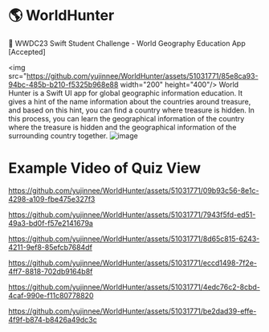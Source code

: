 # 🌎 WorldHunter

 WWDC23 Swift Student Challenge - World Geography Education App [Accepted]

<img src="https://github.com/yujinnee/WorldHunter/assets/51031771/85e8ca93-94bc-485b-b210-f5325b968e88  width="200" height="400"/>
World Hunter is a Swift UI app for global geographic information education. It gives a hint of the name information about the countries around treasure, and based on this hint, you can find a country where treasure is hidden. In this process, you can learn the geographical information of the country where the treasure is hidden and the geographical information of the surrounding country together.
![image](https://github.com/yujinnee/WorldHunter/assets/51031771/85e8ca93-94bc-485b-b210-f5325b968e88)

# Example Video of Quiz View

https://github.com/yujinnee/WorldHunter/assets/51031771/09b93c56-8e1c-4298-a109-fbe475e327f3



https://github.com/yujinnee/WorldHunter/assets/51031771/7943f5fd-ed51-49a3-bd0f-f57e2141679a



https://github.com/yujinnee/WorldHunter/assets/51031771/8d65c815-6243-4211-9ef8-85efcb7684df



https://github.com/yujinnee/WorldHunter/assets/51031771/eccd1498-7f2e-4ff7-8818-702db9164b8f



https://github.com/yujinnee/WorldHunter/assets/51031771/4edc76c2-8cbd-4caf-990e-f11c80778820



https://github.com/yujinnee/WorldHunter/assets/51031771/be2dad39-effe-4f9f-b874-b8426a49dc3c

